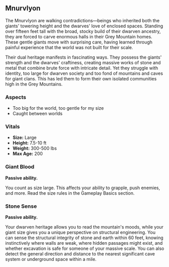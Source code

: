## Mnurvlyon

The Mnurvlyon are walking contradictions—beings who inherited both the giants' towering height and the dwarves' love of enclosed spaces. Standing over fifteen feet tall with the broad, stocky build of their dwarven ancestry, they are forced to carve enormous halls in their Grey Mountain homes. These gentle giants move with surprising care, having learned through painful experience that the world was not built for their scale.

Their dual heritage manifests in fascinating ways. They possess the giants' strength and the dwarves' craftiness, creating massive works of stone and metal that combine brute force with intricate detail. Yet they struggle with identity, too large for dwarven society and too fond of mountains and caves for giant clans. This has led them to form their own isolated communities high in the Grey Mountains.

### Aspects

- Too big for the world, too gentle for my size
- Caught between worlds

### Vitals

- **Size:** Large
- **Height:** 7.5-10 ft
- **Weight:** 300-500 lbs
- **Max Age:** 200

### Giant Blood

**Passive ability.**

You count as size large. This affects your ability to grapple, push enemies, and more. Read the size rules in the Gameplay Basics section.

### Stone Sense

**Passive ability.**

Your dwarven heritage allows you to read the mountain's moods, while your giant size gives you a unique perspective on structural engineering. You can sense the structural integrity of stone and earth within 60 feet, knowing instinctively where walls are weak, where hidden passages might exist, and whether excavation is safe for someone of your massive scale. You can also detect the general direction and distance to the nearest significant cave system or underground space within a mile.

